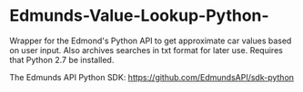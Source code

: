 # Edmunds-Value-Lookup-Python-
Wrapper for the Edmond's Python API to get approximate car values based on user input. Also archives searches in txt format for later use. Requires that Python 2.7 be installed.

The Edmunds API Python SDK: https://github.com/EdmundsAPI/sdk-python
